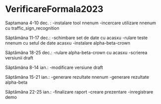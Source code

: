 # VerificareFormala2023

Saptamana 4-10 dec. :
-instalare tool nnenum 
-incercare utilizare nnenum cu traffic_sign_recognition

Săptămâna 11-17 dec.: 
-schimbare set de date cu acasxu
-rulare teste nnenum cu setul de date acasxu
-instalare alpha-beta-crown 

Săptămâna 18-25 dec.:
-rulare alpha-beta-crown cu acasxu
-scrierea versiunii draft 

Săptămâna 8-14 ian.:
-modificare versiune draft

Săptămâna 15-21 ian.:
-generare rezultate nnenum 
-generare rezultate alpha-beta

Săptămâna 22-25 ian.:
-finalizare raport 
-creare prezentare 
-inregistrare demo
